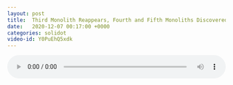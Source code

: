 ```yaml
---
layout: post
title:  Third Monolith Reappears, Fourth and Fifth Monoliths Discovered
date:   2020-12-07 00:17:00 +0000
categories: solidot
video-id: Y0PuEhQ5xdk
---
```


<audio src="/assets/6f627e4d071d9c5e3567dbbe036b0e4b.mp3" style="width: 100%;" controls></audio>

